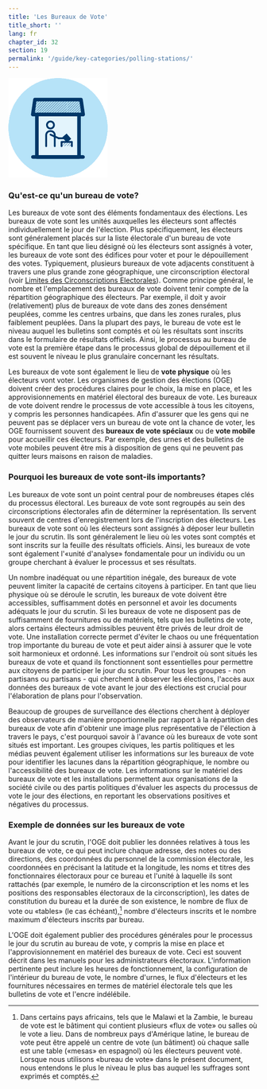 ```yaml
---
title: 'Les Bureaux de Vote'
title_short: ''
lang: fr
chapter_id: 32
section: 19
permalink: '/guide/key-categories/polling-stations/'
---
```


![Les Bureaux de Vote](/assets/images/inventory/categories/polling-stations.png)

### Qu'est-ce qu'un bureau de vote?

Les bureaux de vote sont des éléments fondamentaux des élections. Les bureaux de vote sont les unités auxquelles les électeurs sont affectés individuellement le jour de l'élection. Plus spécifiquement, les électeurs sont généralement placés sur la liste électorale d'un bureau de vote spécifique. En tant que lieu désigné où les électeurs sont assignés à voter, les bureaux de vote sont des édifices pour voter et pour le dépouillement des votes. Typiquement, plusieurs bureaux de vote adjacents constituent à travers une plus grande zone géographique, une circonscription électoral (voir [Limites des Circonscriptions Electorales](/fr/guide/key-categories/electoral-boundaries/)). Comme principe général, le nombre et l'emplacement des bureaux de vote doivent tenir compte de la répartition géographique des électeurs. Par exemple, il doit y avoir (relativement) plus de bureaux de vote dans des zones densément peuplées, comme les centres urbains, que dans les zones rurales, plus faiblement peuplées. Dans la plupart des pays, le bureau de vote est le niveau auquel les bulletins sont comptés et où les résultats sont inscrits dans le formulaire de résultats officiels. Ainsi, le processus au bureau de vote est la première étape dans le processus global de dépouillement et il est souvent le niveau le plus granulaire concernant les résultats.

Les bureaux de vote sont également le lieu de **vote physique** où les électeurs vont voter. Les organismes de gestion des élections (OGE) doivent créer des procédures claires pour le choix, la mise en place, et les approvisionnements en matériel électoral des bureaux de vote. Les bureaux de vote doivent rendre le processus de vote accessible à tous les citoyens, y compris les personnes handicapées. Afin d'assurer que les gens qui ne peuvent pas se déplacer vers un bureau de vote ont la chance de voter, les OGE fournissent souvent des **bureaux de vote spéciaux** ou de **vote mobile** pour accueillir ces électeurs. Par exemple, des urnes et des bulletins de vote mobiles peuvent être mis à disposition de gens qui ne peuvent pas quitter leurs maisons en raison de maladies.

### Pourquoi les bureaux de vote sont-ils importants?

Les bureaux de vote sont un point central pour de nombreuses étapes clés du processus électoral. Les bureaux de vote sont regroupés au sein des circonscriptions électorales afin de déterminer la représentation. Ils servent souvent de centres d'enregistrement lors de l'inscription des électeurs. Les bureaux de vote sont où les électeurs sont assignés à déposer leur bulletin le jour du scrutin. Ils sont généralement le lieu où les votes sont comptés et sont inscrits sur la feuille des résultats officiels. Ainsi, les bureaux de vote sont également l'«unité d'analyse» fondamentale pour un individu ou un groupe cherchant à évaluer le processus et ses résultats.

Un nombre inadéquat ou une répartition inégale, des bureaux de vote peuvent limiter la capacité de certains citoyens à participer. En tant que lieu physique où se déroule le scrutin, les bureaux de vote doivent être accessibles, suffisamment dotés en personnel et avoir les documents adéquats le jour du scrutin. Si les bureaux de vote ne disposent pas de suffisamment de fournitures ou de matériels, tels que les bulletins de vote, alors certains électeurs admissibles peuvent être privés de leur droit de vote. Une installation correcte permet d'éviter le chaos ou une fréquentation trop importante du bureau de vote et peut aider ainsi à assurer que le vote soit harmonieux et ordonné. Les informations sur l'endroit où sont situés les bureaux de vote et quand ils fonctionnent sont essentielles pour permettre aux citoyens de participer le jour du scrutin. Pour tous les groupes - non partisans ou partisans - qui cherchent à observer les élections, l'accès aux données des bureaux de vote avant le jour des élections est crucial pour l'élaboration de plans pour l'observation.

Beaucoup de groupes de surveillance des élections cherchent à déployer des observateurs de manière proportionnelle par rapport à la répartition des bureaux de vote afin d'obtenir une image plus représentative de l'élection à travers le pays, c'est pourquoi savoir à l'avance où les bureaux de vote sont situés est important. Les groupes civiques, les partis politiques et les médias peuvent également utiliser les informations sur les bureaux de vote pour identifier les lacunes dans la répartition géographique, le nombre ou l'accessibilité des bureaux de vote. Les informations sur le matériel des bureaux de vote et les installations permettent aux organisations de la société civile ou des partis politiques d'évaluer les aspects du processus de vote le jour des élections, en reportant les observations positives et négatives du processus.

### Exemple de données sur les bureaux de vote

Avant le jour du scrutin, l'OGE doit publier les données relatives à tous les bureaux de vote, ce qui peut inclure chaque adresse, des notes ou des directions, des coordonnées du personnel de la commission électorale, les coordonnées en précisant la latitude et la longitude, les noms et titres des fonctionnaires électoraux pour ce bureau et l'unité à laquelle ils sont rattachés (par exemple, le numéro de la circonscription et les noms et les positions des responsables électoraux de la circonscription), les dates de constitution du bureau et la durée de son existence, le nombre de flux de vote ou «tables» (le cas échéant),[^1] nombre d'électeurs inscrits et le nombre maximum d'électeurs inscrits par bureau.

L'OGE doit également publier des procédures générales pour le processus le jour du scrutin au bureau de vote, y compris la mise en place et l'approvisionnement en matériel des bureaux de vote. Ceci est souvent décrit dans les manuels pour les administrateurs électoraux. L'information pertinente peut inclure les heures de fonctionnement, la configuration de l'intérieur du bureau de vote, le nombre d'urnes, le flux d'électeurs et les fournitures nécessaires en termes de matériel électorale tels que les bulletins de vote et l'encre indélébile.

[^1]: Dans certains pays africains, tels que le Malawi et la Zambie, le bureau de vote est le bâtiment qui contient plusieurs «flux de vote» ou salles où le vote a lieu. Dans de nombreux pays d'Amérique latine, le bureau de vote peut être appelé un centre de vote (un bâtiment) où chaque salle est une table («mesas» en espagnol) où les électeurs peuvent voté. Lorsque nous utilisons «bureau de vote» dans le présent document, nous entendons le plus le niveau le plus bas auquel les suffrages sont exprimés et comptés.
